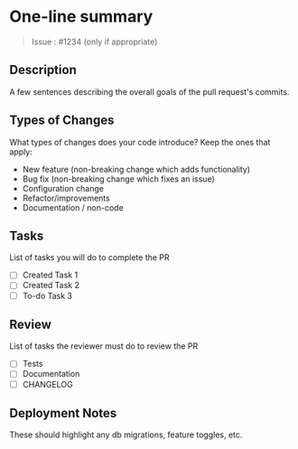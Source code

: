 # One-line summary

> Issue : #1234 (only if appropriate)

## Description

A few sentences describing the overall goals of the pull request's
commits.

## Types of Changes

What types of changes does your code introduce? Keep the ones that apply:

- New feature (non-breaking change which adds functionality)
- Bug fix (non-breaking change which fixes an issue)
- Configuration change
- Refactor/improvements
- Documentation / non-code

## Tasks

List of tasks you will do to complete the PR

- [ ] Created Task 1
- [ ] Created Task 2
- [ ] To-do Task 3

## Review

List of tasks the reviewer must do to review the PR

- [ ] Tests
- [ ] Documentation
- [ ] CHANGELOG

## Deployment Notes

These should highlight any db migrations, feature toggles, etc.
